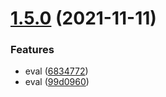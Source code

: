 # [1.5.0](https://github.com/qzsiniong/preprocessor-loader/compare/v1.4.0...v1.5.0) (2021-11-11)


### Features

* eval ([6834772](https://github.com/qzsiniong/preprocessor-loader/commit/6834772def219cdac88271b22dbbb0564674f7f9))
* eval ([99d0960](https://github.com/qzsiniong/preprocessor-loader/commit/99d096073d079bcaa513419d1044210fa31717a4))
